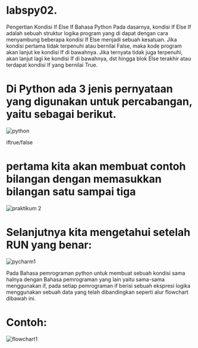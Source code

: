 # labspy02.
Pengertian Kondisi If Else If Bahasa Python
Pada dasarnya, kondisi If Else If adalah sebuah struktur logika program yang di dapat dengan cara menyambung beberapa kondisi If Else menjadi sebuah kesatuan. Jika kondisi pertama tidak terpenuhi atau bernilai False, maka kode program akan lanjut ke kondisi If di bawahnya. Jika ternyata tidak juga terpenuhi, akan lanjut lagi ke kondisi If di bawahnya, dst hingga blok Else terakhir atau terdapat kondisi If yang bernilai True.

# Di Python ada 3 jenis pernyataan yang digunakan untuk percabangan, yaitu sebagai berikut.

![python](https://user-images.githubusercontent.com/56243857/67922773-59d5b500-fbde-11e9-99a2-47325159d0dc.png)

iftrue/false

# pertama kita akan membuat contoh bilangan dengan memasukkan bilangan satu sampai tiga
![praktikum 2](https://user-images.githubusercontent.com/56243857/68071699-7c6af800-fdaf-11e9-9917-d167ac95239d.PNG)

# Selanjutnya kita mengetahui setelah RUN yang benar:

![pycharm1](https://user-images.githubusercontent.com/56243857/67922581-b2588280-fbdd-11e9-913b-baafb2e5dca4.PNG)

Pada Bahasa pemrograman python untuk membuat sebuah kondisi sama halnya dengan Bahasa pemrograman yang lain yaitu sama-sama menggunakan if, pada setiap pemrograman if berisi sebuah ekspresi logika menggunakan sebuah data yang telah dibandingkan seperti alur flowchart dibawah ini.

# Contoh: 

![flowchart1](https://user-images.githubusercontent.com/56243857/67922547-98b73b00-fbdd-11e9-8f94-1479c637fdbc.PNG)
